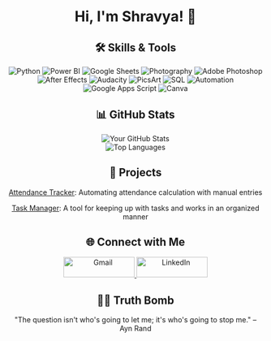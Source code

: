 <div align="center">

# Hi, I'm Shravya! 👋

## 🛠️ Skills & Tools
![Python](https://img.shields.io/badge/Python-3776AB?style=for-the-badge&logo=python&logoColor=white)
![Power BI](https://img.shields.io/badge/Power%20BI-F2C811?style=for-the-badge&logo=powerbi&logoColor=black)
![Google Sheets](https://img.shields.io/badge/Google_Sheets-34A853?style=for-the-badge&logo=googlesheets&logoColor=white)
![Photography](https://img.shields.io/badge/Photography-E94E77?style=for-the-badge&logo=camera&logoColor=white)
![Adobe Photoshop](https://img.shields.io/badge/Adobe%20Photoshop-31A8FF?style=for-the-badge&logo=adobe-photoshop&logoColor=white)
![After Effects](https://img.shields.io/badge/After%20Effects-9999FF.svg?style=for-the-badge&logo=After%20Effects&logoColor=white)
![Audacity](https://img.shields.io/badge/Audacity-0000CC?style=for-the-badge&logo=audacity&logoColor=white)
![PicsArt](https://img.shields.io/badge/PicsArt-FFDC00?style=for-the-badge&logo=picsart&logoColor=black)
![SQL](https://img.shields.io/badge/SQL-000?style=for-the-badge&logo=MySQL&logoColor=4479A1)
![Automation](https://img.shields.io/badge/Automation-00B140?style=for-the-badge&logo=appveyor&logoColor=white)
![Google Apps Script](https://img.shields.io/badge/Google%20Apps%20Script-4285F4?style=for-the-badge&logo=google-apps-script&logoColor=white)
![Canva](https://img.shields.io/badge/Canva-00C4CC?style=for-the-badge&logo=canva&logoColor=white)


## 📊 GitHub Stats
<picture>
  <source media="(prefers-color-scheme: dark)" srcset="https://github-readme-stats.vercel.app/api?username=ShravyaMalogi&show_icons=true&theme=tokyonight">
  <source media="(prefers-color-scheme: light)" srcset="https://github-readme-stats.vercel.app/api?username=ShravyaMalogi&show_icons=true&theme=solarized-light">
  <img src="https://github-readme-stats.vercel.app/api?username=yourusername&show_icons=true&theme=light" alt="Your GitHub Stats">
</picture>
<br>
<picture>
  <source media="(prefers-color-scheme: dark)" srcset="https://github-readme-stats.vercel.app/api/top-langs/?username=ShravyaMalogi&layout=compact&theme=radical">
  <source media="(prefers-color-scheme: light)" srcset="https://github-readme-stats.vercel.app/api/top-langs/?username=ShravyaMalogi&layout=compact&theme=solarized-light">
  <img src="https://github-readme-stats.vercel.app/api/top-langs/?username=yourusername&layout=compact&theme=light" alt="Top Languages">
</picture>

## 🚀 Projects
<p><a href="https://github.com/yourusername/attendance-tracker">Attendance Tracker</a>: Automating attendance calculation with manual entries</p>
<p><a href="https://github.com/ShravyaMalogi/Task-Manager">Task Manager</a>: A tool for keeping up with tasks and works in an organized manner</p>

## 🌐 Connect with Me
<p>
  <a href="mailto:shravyamwork@gmail.com">
    <img src="https://img.shields.io/badge/gmail-%23EA4335.svg?style=plastic&logo=gmail&logoColor=white" alt="Gmail" width="140" height="40"/>
  </a>
  <a href="https://www.linkedin.com/in/shravyamalogi/">
    <img src="https://img.shields.io/badge/linkedin-%230A66C2.svg?style=plastic&logo=linkedin&logoColor=white" alt="LinkedIn" width="140" height="40"/>
  </a>
</p>

## 🧘‍♂️ Truth Bomb
"The question isn't who's going to let me; it's who's going to stop me." – Ayn Rand

</div>
